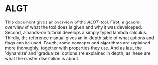 ALGT
======

This document gives an overview of the _ALGT_-tool. 
First, a general overview of what the tool does is given and why it was developped. 
Second, a hands-on tutorial develops a simply typed lambda calculus.
Thirdly, the reference manual gives an in-depth table of what options and flags can be used. 
Fourth, some concepts and algorithms are explained more thoroughly, together with properties they use.
And as last, the 'dynamize' and 'gradualize' options are explained in depth, as these are what the master disertation is about.




